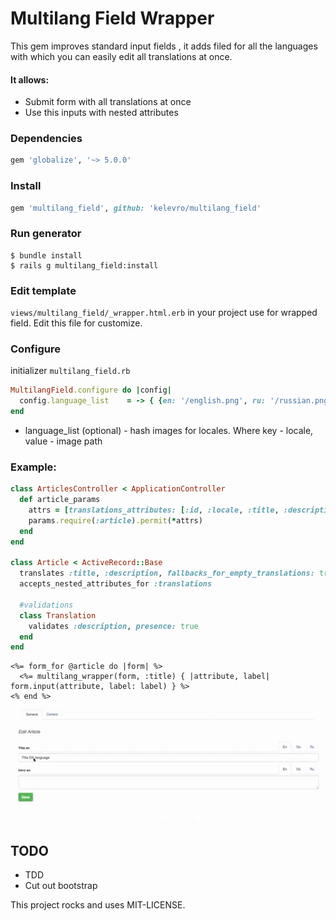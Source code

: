 # Multilang Field Wrapper

This gem improves standard input fields , it adds filed for all the languages
​​with which you can easily edit all translations at once.

#### It allows:

* Submit form with all translations at once
* Use this inputs with nested attributes

### Dependencies

```ruby
gem 'globalize', '~> 5.0.0'
```

### Install

```ruby
gem 'multilang_field', github: 'kelevro/multilang_field'
```

### Run generator

```console
$ bundle install
$ rails g multilang_field:install
```

### Edit template

`views/multilang_field/_wrapper.html.erb` in your project use for wrapped field.
Edit this file for customize.


### Configure
initializer `multilang_field.rb`

```ruby
MultilangField.configure do |config|
  config.language_list    = -> { {en: '/english.png', ru: '/russian.png'} }
end
```

 - language_list (optional) - hash images for locales. Where key - locale, value - image path



### Example:

```ruby
class ArticlesController < ApplicationController
  def article_params
    attrs = [translations_attributes: [:id, :locale, :title, :description]]
    params.require(:article).permit(*attrs)
  end
end

class Article < ActiveRecord::Base
  translates :title, :description, fallbacks_for_empty_translations: true
  accepts_nested_attributes_for :translations

  #validations
  class Translation
    validates :description, presence: true
  end
end
```

```erb
<%= form_for @article do |form| %>
  <%= multilang_wrapper(form, :title) { |attribute, label| form.input(attribute, label: label) } %>
<% end %>
```


![Usage](vendor/assets/images/use_field.gif)

## TODO
  * TDD
  * Cut out bootstrap



This project rocks and uses MIT-LICENSE.
